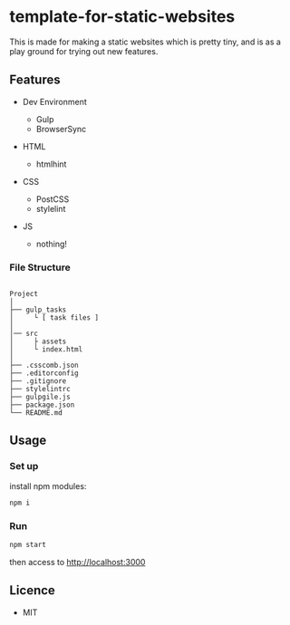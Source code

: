 # template-for-static-websites

This is made for making a static websites which is pretty tiny, and is as a play ground for trying out new features.

## Features

- Dev Environment
  - Gulp
  - BrowserSync

- HTML
  - htmlhint

- CSS
  - PostCSS
  - stylelint

- JS
  - nothing!

### File Structure

```

Project
│
├── gulp_tasks
│     └ [ task files ]
│
│── src
│     ├ assets
│     └ index.html
│
├── .csscomb.json
├── .editorconfig
├── .gitignore
├── stylelintrc
├── gulpgile.js
├── package.json
└── README.md

```


## Usage

### Set up

install npm modules:

```bash
npm i
```

### Run

```bash
npm start
```

then access to [http://localhost:3000][1]

## Licence

- MIT


<!-- my links -->
[1]: http://localhost:3000
